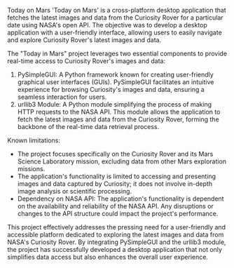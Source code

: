 Today on Mars
'Today on Mars' is a cross-platform desktop application that fetches the latest images and data from the Curiosity Rover for a particular date using NASA's open API. The objective was to develop a desktop application with a user-friendly interface, allowing users to easily navigate and explore Curiosity Rover's latest images and data. 

The "Today in Mars" project leverages two essential components to provide real-time access to Curiosity Rover's images and data:
1. PySimpleGUI: A Python framework known for creating user-friendly graphical user interfaces (GUIs). PySimpleGUI facilitates an intuitive experience for browsing Curiosity's images and data, ensuring a seamless interaction for users.
2. urllib3 Module: A Python module simplifying the process of making HTTP requests to the NASA API. This module allows the application to fetch the latest images and data from the Curiosity Rover, forming the backbone of the real-time data retrieval process.

Known limitations:
- The project focuses specifically on the Curiosity Rover and its Mars Science Laboratory mission, excluding data from other Mars exploration missions.
- The application's functionality is limited to accessing and presenting images and data captured by Curiosity; it does not involve in-depth image analysis or scientific processing.
- Dependency on NASA API: The application's functionality is dependent on the availability and reliability of the NASA API. Any disruptions or changes to the API structure could impact the project's performance.

This project effectively addresses the pressing need for a user-friendly and accessible platform dedicated to exploring the latest images and data from NASA's Curiosity Rover. By integrating PySimpleGUI and the urllib3 module, the project has successfully developed a desktop application that not only simplifies data access but also enhances the overall user experience.
